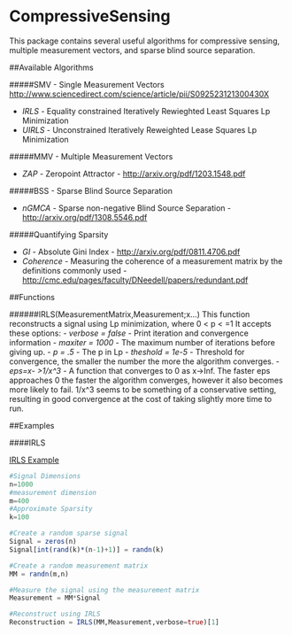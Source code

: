 # CompressiveSensing

This package contains several useful algorithms for compressive sensing, multiple measurement vectors, and sparse blind source separation.

##Available Algorithms

#####SMV - Single Measurement Vectors
   http://www.sciencedirect.com/science/article/pii/S092523121300430X
- *IRLS* - Equality constrained Iteratively Rewieghted Least Squares Lp Minimization
- *UIRLS* - Unconstrained Iteratively Reweighted Lease Squares Lp Minimization

#####MMV - Multiple Measurement Vectors
- *ZAP* - Zeropoint Attractor - http://arxiv.org/pdf/1203.1548.pdf

#####BSS - Sparse Blind Source Separation
- *nGMCA* - Sparse non-negative Blind Source Separation - http://arxiv.org/pdf/1308.5546.pdf

#####Quantifying Sparsity
- *GI* - Absolute Gini Index - http://arxiv.org/pdf/0811.4706.pdf
- *Coherence* - Measuring the coherence of a measurement matrix by the definitions commonly used - http://cmc.edu/pages/faculty/DNeedell/papers/redundant.pdf


##Functions

######IRLS(MeasurementMatrix,Measurement;x...)
This function reconstructs a signal using Lp minimization, where 0 < p < =1
It accepts these options:
	- *verbose = false* - Print iteration and convergence information
	- *maxiter = 1000* - The maximum number of iterations before giving up.
	- *p = .5* - The p in Lp
	- *theshold = 1e-5* - Threshold for convergence, the smaller the number the more the algorithm converges.
	- *eps=x- >1/x^3* - A function that converges to 0 as x->Inf. The faster eps approaches 0 the faster the algorithm converges, however it also becomes more likely to fail.  1/x^3 seems to be something of a conservative setting, resulting in good convergence at the cost of taking slightly more time to run.

##Examples

####IRLS

[IRLS Example](./examples/Example_1_Fig_1.png)

```julia
#Signal Dimensions
n=1000
#measurement dimension
m=400
#Approximate Sparsity
k=100

#Create a random sparse signal
Signal = zeros(n)
Signal[int(rand(k)*(n-1)+1)] = randn(k)

#Create a random measurement matrix
MM = randn(m,n)

#Measure the signal using the measurement matrix
Measurement = MM*Signal

#Reconstruct using IRLS
Reconstruction = IRLS(MM,Measurement,verbose=true)[1]
```